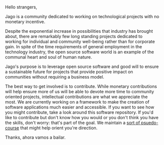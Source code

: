 Hello strangers,

Jago is a community dedicated to working on technological projects with no monetary incentive.

Despite the exponential increase in possibilities that industry has brought about, there are remarkably few long standing projects dedicated to working for individual and community well-being rather than for corporate gain. In spite of the time requirements of general employment in the technology industry, the open source software world is an example of the communal heart and soul of human nature.

Jago's purpose is to leverage open source software and good will to ensure a sustainable future for projects that provide positive impact on communities without requiring a business model.

The best way to get involved is to contribute. While monetary contributions will help ensure more of us will be able to devote more time to community oriented projects, intellectual contributions are what we appreciate the most. We are currently working on a framework to make the creation of software applications much easier and accessible. If you want to see how you might contribute, take a look around this software repository. If you'd like to contribute but don't know how you would or you don't think you have the skills, don't worry: that's part of the goal. We maintain a [sort of psuedo-course](./course.md) that might help orient you're direction.

Thanks, ahora vamos a bailar.
